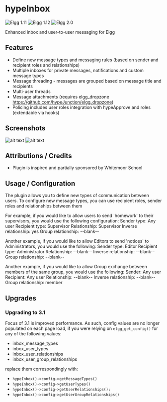 hypeInbox
===========
![Elgg 1.11](https://img.shields.io/badge/Elgg-1.11.x-orange.svg?style=flat-square)
![Elgg 1.12](https://img.shields.io/badge/Elgg-1.12.x-orange.svg?style=flat-square)
![Elgg 2.0](https://img.shields.io/badge/Elgg-2.0.x-orange.svg?style=flat-square)

Enhanced inbox and user-to-user messaging for Elgg

## Features ##

* Define new message types and messaging rules (based on sender and recipient roles and relationships)
* Multiple inboxes for private messages, notifications and custom message types
* Message threading - messages are grouped based on message title and recipients
* Multi-user threads
* Message attachments (requires elgg_dropzone https://github.com/hypeJunction/elgg_dropzone)
* Policing includes user roles integration with hypeApprove and roles (extendable via hooks)

## Screenshots ##

![alt text](https://raw.github.com/hypeJunction/hypeInbox/master/screenshots/compose.png "Compose")
![alt text](https://raw.github.com/hypeJunction/hypeInbox/master/screenshots/inbox.png "Inbox")

## Attributions / Credits ##

* Plugin is inspired and partially sponsored by Whitemoor School

## Usage / Configuration ##

The plugin allows you to define new types of communication between users. To configure new message types,
you can use recipient roles, sender roles and relationships between them

For example, if you would like to allow users to send 'homework' to their supervisors,
you would use the following configuration:
Sender type: Any user
Recipient type: Supervisor
Relationship: Supervisor
Inverse relationship: yes
Group relationship: --blank--

Another example, if you would like to allow Editors to send 'notices' to Administrators, you would use the following:
Sender type: Editor
Recipient type: Administrator
Relationship: --blank--
Inverse relationship: --blank--
Group relationship: --blank--

Another example, if you would like to allow Group exchange between members of the same group, you would use the following:
Sender: Any user
Recipient: Any user
Relationship: --blank--
Inverse relationship: --blank--
Group relationship: member

## Upgrades

### Upgrading to 3.1

Focus of 3.1 is improved performance. As such, config values are no longer populated on each page load,
if you were relying on ```elgg_get_config()``` for any of the following values:
* inbox_message_types
* inbox_user_types
* inbox_user_relationships
* inbox_user_group_relationships

replace them correspondingly with:
* ```hypeInbox()->config->getMessageTypes()```
* ```hypeInbox()->config->getUserTypes()```
* ```hypeInbox()->config->getUserRelationships();```
* ```hypeInbox()->config->getUserGroupRelationships()```